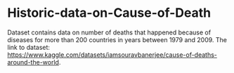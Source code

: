# Historic-data-on-Cause-of-Death
Dataset contains data on number of deaths that happened because of diseases for more than 200 countries in years between 1979 and 2009.
The link to dataset: https://www.kaggle.com/datasets/iamsouravbanerjee/cause-of-deaths-around-the-world. 
